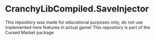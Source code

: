 # CranchyLibCompiled.SaveInjector
This repository was made for educational purposes only, do not use implemented here features in actual game! This repository is part of the Cursed Market package
